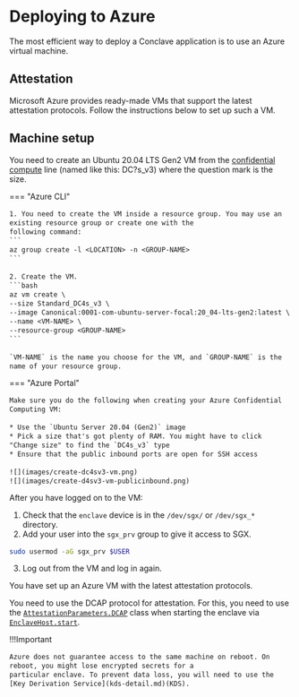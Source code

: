 # Deploying to Azure
The most efficient way to deploy a Conclave application is to use an Azure virtual machine.

## Attestation

Microsoft Azure provides ready-made VMs that support the latest attestation protocols. Follow the instructions below
to set up such a VM.

## Machine setup

You need to create an Ubuntu 20.04 LTS Gen2 VM from the
[confidential compute](https://azure.microsoft.com/en-gb/solutions/confidential-compute/) line
(named like this: DC?s_v3) where the question mark is the size.

=== "Azure CLI"

    1. You need to create the VM inside a resource group. You may use an existing resource group or create one with the
    following command:
    ```
    az group create -l <LOCATION> -n <GROUP-NAME>
    ```

    2. Create the VM.
    ```bash
    az vm create \
    --size Standard_DC4s_v3 \
    --image Canonical:0001-com-ubuntu-server-focal:20_04-lts-gen2:latest \
    --name <VM-NAME> \
    --resource-group <GROUP-NAME>
    ```

    `VM-NAME` is the name you choose for the VM, and `GROUP-NAME` is the name of your resource group.

=== "Azure Portal"

    Make sure you do the following when creating your Azure Confidential Computing VM:

    * Use the `Ubuntu Server 20.04 (Gen2)` image
    * Pick a size that's got plenty of RAM. You might have to click "Change size" to find the `DC4s_v3` type
    * Ensure that the public inbound ports are open for SSH access

    ![](images/create-dc4sv3-vm.png)
    ![](images/create-d4sv3-vm-publicinbound.png)

After you have logged on to the VM:

1. Check that the `enclave` device is in the `/dev/sgx/` or `/dev/sgx_*` directory.
2. Add your user into the `sgx_prv` group to give it access to SGX.
```sh
sudo usermod -aG sgx_prv $USER
```
3. Log out from the VM and log in again.

You have set up an Azure VM with the latest attestation protocols.

You need to use the DCAP protocol for attestation. For this, you need to use the
[`AttestationParameters.DCAP`](https://docs.conclave.net/api/-conclave%20-core/com.r3.conclave.host/-attestation-parameters/-d-c-a-p/-attestation-parameters.-d-c-a-p.html) class when starting the
enclave via
[`EnclaveHost.start`](https://docs.conclave.net/api/-conclave%20-core/com.r3.conclave.host/-enclave-host/start.html).

!!!Important

    Azure does not guarantee access to the same machine on reboot. On reboot, you might lose encrypted secrets for a
    particular enclave. To prevent data loss, you will need to use the [Key Derivation Service](kds-detail.md)(KDS).